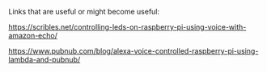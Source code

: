 Links that are useful or might become useful: 

https://scribles.net/controlling-leds-on-raspberry-pi-using-voice-with-amazon-echo/

https://www.pubnub.com/blog/alexa-voice-controlled-raspberry-pi-using-lambda-and-pubnub/